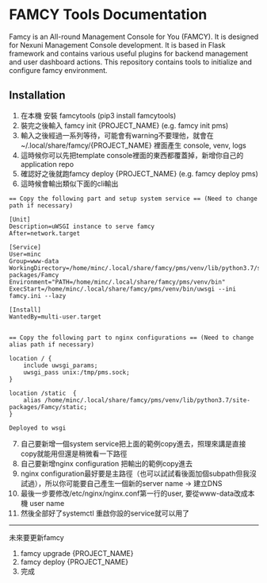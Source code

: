 # FAMCY Tools Documentation
Famcy is an All-round Management Console for You (FAMCY). It is designed for Nexuni Management Console development. It is based in Flask framework and contains various useful plugins for backend management and user dashboard actions. This repository contains tools to initialize and configure famcy environment. 

## Installation
1. 在本機 安裝 famcytools (pip3 install famcytools)
2. 裝完之後輸入 famcy init {PROJECT_NAME} (e.g. famcy init pms)
3. 輸入之後經過一系列等待，可能會有warning不要理他，就會在 ~/.local/share/famcy/{PROJECT_NAME} 裡面產生 console, venv, logs
4. 這時候你可以先把template console裡面的東西都覆蓋掉，新增你自己的application repo
5. 確認好之後就跑famcy deploy {PROJECT_NAME} (e.g. famcy deploy pms)
6. 這時候會輸出類似下面的cli輸出
```
== Copy the following part and setup system service == (Need to change path if necessary)

[Unit]
Description=uWSGI instance to serve famcy
After=network.target

[Service]
User=minc
Group=www-data
WorkingDirectory=/home/minc/.local/share/famcy/pms/venv/lib/python3.7/site-packages/Famcy
Environment="PATH=/home/minc/.local/share/famcy/pms/venv/bin"
ExecStart=/home/minc/.local/share/famcy/pms/venv/bin/uwsgi --ini famcy.ini --lazy

[Install]
WantedBy=multi-user.target


== Copy the following part to nginx configurations == (Need to change alias path if necessary)

location / {
	include uwsgi_params;
	uwsgi_pass unix:/tmp/pms.sock;
}

location /static  {
    alias /home/minc/.local/share/famcy/pms/venv/lib/python3.7/site-packages/Famcy/static;
}

Deployed to wsgi
```
7. 自己要新增一個system service把上面的範例copy進去，照理來講是直接copy就能用但還是稍微看一下路徑
8. 自己要新增nginx configuration 把輸出的範例copy進去
9. nginx configuration最好要是主路徑（也可以試試看後面加個subpath但我沒試過），所以你可能要自己產生一個新的server name -> 建立DNS
10. 最後一步要修改/etc/nginx/nginx.conf第一行的user, 要從www-data改成本機 user name
11. 然後全部好了systemctl 重啟你設的service就可以用了
------------
未來要更新famcy
1. famcy upgrade {PROJECT_NAME}
2. famcy deploy {PROJECT_NAME}
3. 完成
